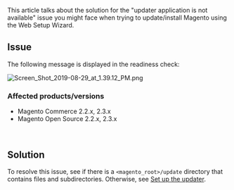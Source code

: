 This article talks about the solution for the "updater application is not available" issue you might face when&nbsp;trying to update/install Magento using the Web Setup Wizard.

## Issue

The following message is displayed in the readiness check:

![Screen_Shot_2019-08-29_at_1.39.12_PM.png](https://support.magento.com/hc/article_attachments/360037722712/Screen_Shot_2019-08-29_at_1.39.12_PM.png)

### Affected products/versions

*   Magento Commerce 2.2.x, 2.3.x
*   Magento Open Source&nbsp;2.2.x, 2.3.x

&nbsp;

## Solution

To resolve this issue, see if there is a <code class="highlighter-rouge">&lt;magento\_root&gt;/update</code> directory that contains files and subdirectories. Otherwise, see [Set up the updater](https://devdocs.magento.com/guides/v2.3/comp-mgr/updater/update-updater.html).